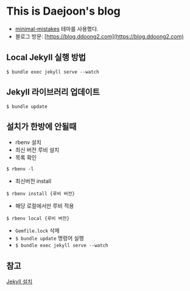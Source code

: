 # This is Daejoon's blog
- [minimal-mistakes](https://github.com/mmistakes/minimal-mistakes) 테마를 사용했다.
- 블로그 방문: [https://blog.ddoong2.com](https://blog.ddoong2.com)

## Local Jekyll 실행 방법
```
$ bundle exec jekyll serve --watch
```

## Jekyll 라이브러리 업데이트
```
$ bundle update
```

## 설치가 한방에 안될때
* rbenv 설치
* 최신 버전 루비 설치
* 목록 확인
```
$ rbenv -l
```
* 최신버전 install
```
$ rbenv install {루비 버전}
```
* 해당 로컬에서만 루비 적용
```
$ rbenv local {루비 버전}
```
* `Gemfile.lock` 삭제
* `$ bundle update` 명령어 실행
* `$ bundle exec jekyll serve --watch`


## 참고
[Jekyll 설치](https://jekyllrb-ko.github.io/docs/installation/macos/)